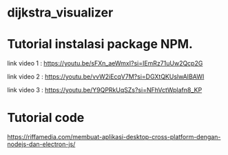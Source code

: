 # dijkstra_visualizer

# Tutorial instalasi package NPM.
link video 1 : https://youtu.be/sFXn_aeWmxI?si=IEmRz71uUw2Qcp2G

link video 2 : https://youtu.be/vvW2iEcqV7M?si=DGXtQKUslwAIBAWI

link video 3 : https://youtu.be/Y9QPRkUqSZs?si=NFhVctWplafn8_KP

# Tutorial code
https://riffamedia.com/membuat-aplikasi-desktop-cross-platform-dengan-nodejs-dan-electron-js/
